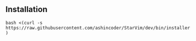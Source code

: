 
## Installation
`bash <(curl -s https://raw.githubusercontent.com/ashincoder/StarVim/dev/bin/installer)`
